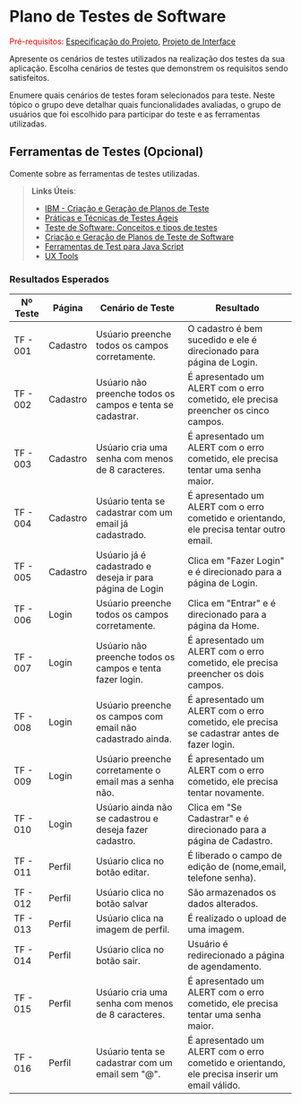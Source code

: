 # Plano de Testes de Software

<span style="color:red">Pré-requisitos: <a href="2-Especificação do Projeto.md"> Especificação do Projeto</a></span>, <a href="3-Projeto de Interface.md"> Projeto de Interface</a>

Apresente os cenários de testes utilizados na realização dos testes da sua aplicação. Escolha cenários de testes que demonstrem os requisitos sendo satisfeitos.

Enumere quais cenários de testes foram selecionados para teste. Neste tópico o grupo deve detalhar quais funcionalidades avaliadas, o grupo de usuários que foi escolhido para participar do teste e as ferramentas utilizadas.
 
## Ferramentas de Testes (Opcional)

Comente sobre as ferramentas de testes utilizadas.
 
> **Links Úteis**:
> - [IBM - Criação e Geração de Planos de Teste](https://www.ibm.com/developerworks/br/local/rational/criacao_geracao_planos_testes_software/index.html)
> - [Práticas e Técnicas de Testes Ágeis](http://assiste.serpro.gov.br/serproagil/Apresenta/slides.pdf)
> -  [Teste de Software: Conceitos e tipos de testes](https://blog.onedaytesting.com.br/teste-de-software/)
> - [Criação e Geração de Planos de Teste de Software](https://www.ibm.com/developerworks/br/local/rational/criacao_geracao_planos_testes_software/index.html)
> - [Ferramentas de Test para Java Script](https://geekflare.com/javascript-unit-testing/)
> - [UX Tools](https://uxdesign.cc/ux-user-research-and-user-testing-tools-2d339d379dc7)


### Resultados Esperados

| Nº Teste | Página | Cenário de Teste | Resultado |
|----------|----------|------------------------------------------------|---------------------------------------------------------------------|
| TF - 001 | Cadastro | Usúario preenche todos os campos corretamente. | O cadastro é bem sucedido e ele é direcionado para página de Login. |
| TF - 002 | Cadastro | Usúario não preenche todos os campos e tenta se cadastrar. | É apresentado um ALERT com o erro cometido, ele precisa preencher os cinco campos.  |
| TF - 003 | Cadastro | Usúario cria uma senha com menos de 8 caracteres. | É apresentado um ALERT com o erro cometido, ele precisa tentar uma senha maior. |
| TF - 004 | Cadastro | Usúario tenta se cadastrar com um email já cadastrado. | É apresentado um ALERT com o erro cometido e orientando, ele precisa tentar outro email. |
| TF - 005 | Cadastro | Usúario já é cadastrado e deseja ir para página de Login | Clica em "Fazer Login" e é direcionado para a página de Login. |
| TF - 006 | Login | Usúario preenche todos os campos corretamente. | Clica em "Entrar" e é direcionado para a página da Home. |
| TF - 007 | Login | Usúario não preenche todos os campos e tenta fazer login. | É apresentado um ALERT com o erro cometido, ele precisa preencher os dois campos. |
| TF - 008 | Login | Usúario preenche os campos com email não cadastrado ainda. | É apresentado um ALERT com o erro cometido, ele precisa se cadastrar antes de fazer login. |
| TF - 009 | Login | Usúario preenche corretamente o email mas a senha não. | É apresentado um ALERT com o erro cometido, ele precisa tentar novamente. |
| TF - 010 | Login | Usúario ainda não se cadastrou e deseja fazer cadastro. | Clica em "Se Cadastrar" e é direcionado para a página de Cadastro. |
| TF - 011 | Perfil | Usúario clica no botão editar. | É liberado o campo de edição de (nome,email, telefone senha). |
| TF - 012 | Perfil | Usúario clica no botão salvar| São armazenados os dados alterados. |
| TF - 013 | Perfil | Usúario clica na imagem de perfil. | É realizado o upload de uma imagem. |
| TF - 014 | Perfil | Usúario clica no botão sair. | Usuário é redirecionado a página de agendamento. |
| TF - 015 | Perfil | Usúario cria uma senha com menos de 8 caracteres. |É apresentado um ALERT com o erro cometido, ele precisa tentar uma senha maior. |
| TF - 016 | Perfil | Usúario tenta se cadastrar com um email sem "@". | É apresentado um ALERT com o erro cometido e orientando, ele precisa inserir um email válido. |



